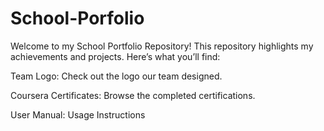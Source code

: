 # School-Porfolio
Welcome to my School Portfolio Repository! This repository highlights my achievements and projects. Here’s what you’ll find:

Team Logo: Check out the logo our team designed.

Coursera Certificates: Browse the completed certifications.

User Manual: Usage Instructions
